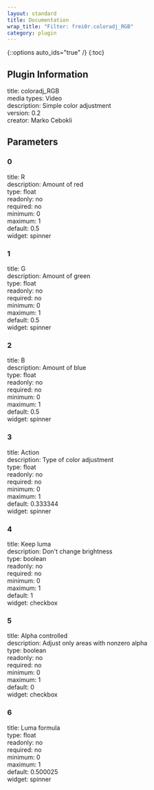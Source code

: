 ```yaml
---
layout: standard
title: Documentation
wrap_title: "Filter: frei0r.coloradj_RGB"
category: plugin
---
```

{::options auto_ids="true" /}
{:toc}

## Plugin Information

title: coloradj_RGB  
media types:
Video  
description: Simple color adjustment  
version: 0.2  
creator: Marko Cebokli  

## Parameters

### 0

title: R    
description:
Amount of red  
type: float  
readonly: no  
required: no  
minimum: 0  
maximum: 1  
default: 0.5  
widget: spinner  

### 1

title: G    
description:
Amount of green  
type: float  
readonly: no  
required: no  
minimum: 0  
maximum: 1  
default: 0.5  
widget: spinner  

### 2

title: B    
description:
Amount of blue  
type: float  
readonly: no  
required: no  
minimum: 0  
maximum: 1  
default: 0.5  
widget: spinner  

### 3

title: Action    
description:
Type of color adjustment  
type: float  
readonly: no  
required: no  
minimum: 0  
maximum: 1  
default: 0.333344  
widget: spinner  

### 4

title: Keep luma    
description:
Don&#39;t change brightness  
type: boolean  
readonly: no  
required: no  
minimum: 0  
maximum: 1  
default: 1  
widget: checkbox  

### 5

title: Alpha controlled    
description:
Adjust only areas with nonzero alpha  
type: boolean  
readonly: no  
required: no  
minimum: 0  
maximum: 1  
default: 0  
widget: checkbox  

### 6

title: Luma formula    
type: float  
readonly: no  
required: no  
minimum: 0  
maximum: 1  
default: 0.500025  
widget: spinner  

